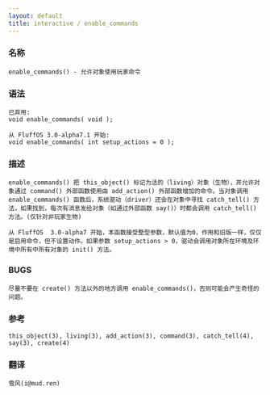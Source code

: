 ```yaml
---
layout: default
title: interactive / enable_commands
---
```


### 名称 ###

    enable_commands() - 允许对象使用玩家命令

### 语法 ###

    已弃用:
    void enable_commands( void );

    从 FluffOS 3.0-alpha7.1 开始:
    void enable_commands( int setup_actions = 0 );

### 描述 ###

    enable_commands() 把 this_object() 标记为活的（living）对象（生物），并允许对象通过 command() 外部函数使用由 add_action() 外部函数增加的命令。当对象调用 enable_commands() 函数后，系统驱动（driver）还会在对象中寻找 catch_tell() 方法，如果找到，每次有消息发给对象（如通过外部函数 say()）时都会调用 catch_tell() 方法。(仅针对非玩家生物)

    从 FluffOS  3.0-alpha7 开始，本函数接受整型参数，默认值为0，作用和旧版一样，仅仅是启用命令，但不设置动作。如果参数 setup_actions > 0，驱动会调用对象所在环境及环境中所有中所有对象的 init() 方法。

### BUGS ###

    尽量不要在 create() 方法以外的地方调用 enable_commands()，否则可能会产生奇怪的问题。

### 参考 ###

    this_object(3), living(3), add_action(3), command(3), catch_tell(4), say(3), create(4)

### 翻译 ###

    雪风(i@mud.ren)
